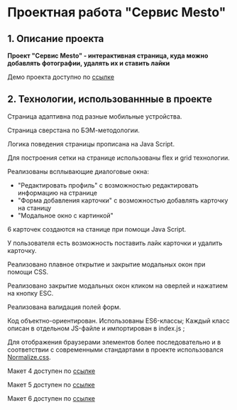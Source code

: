 # Проектная работа "Сервис Mesto"

## 1. Описание проекта

**Проект "Cервис Mesto" - интерактивная страница, куда можно добавлять фотографии, удалять их и ставить лайки**

Демо проекта доступно по [ссылке](https://polynceva-es.github.io/mesto/)

## 2. Технологии, использованнные в проекте
Страница адаптивна под разные мобильные устройства.

Страница сверстана по БЭМ-методологии.

Логика поведения страницы прописана на Java Script.

Для построения сетки на странице использованы flex и grid технологии.

Реализованы всплывающие диалоговые окна:
 - "Редактировать профиль" с возможностью редактировать информацию на странице
 - "Форма добавления карточки" с возможностью добавлять карточку на станицу
 - "Модальное окно с картинкой"

6 карточек создаются на станице при помощи Java Script.

У пользователя есть возможность поставить лайк карточки и удалить карточку.

Реализовано плавное открытие и закрытие модальных окон при помощи CSS.

Реализовано закрытие модальных окон кликом на оверлей и нажатием на кнопку ESC.

Реализована валидация полей форм.

Код объектно-ориентирован. Использованы ES6-классы;
Каждый класс описан в отдельном JS-файле и импортирован в index.js ;

Для отображения браузерами элементов более последовательно и в соответствии с современными стандартами в проекте использовался [Normalize.css](https://necolas.github.io/normalize.css/ "Ссылка на источник").

Макет 4 доступен по [ссылке](https://www.figma.com/file/2cn9N9jSkmxD84oJik7xL7/JavaScript.-Sprint-4?node-id=0%3A1)

Макет 5 доступен по [ссылке](https://www.figma.com/file/bjyvbKKJN2naO0ucURl2Z0/JavaScript.-Sprint-5?node-id=0%3A1)

Макет 6 доступен по [ссылке](https://www.figma.com/file/kRVLKwYG3d1HGLvh7JFWRT/JavaScript.-Sprint-6?t=weRGF29irnBQhfHP-0)

